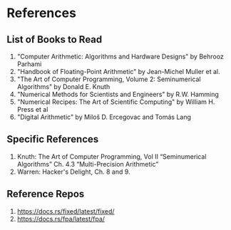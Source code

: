 # References

## List of Books to Read

1. "Computer Arithmetic: Algorithms and Hardware Designs" by Behrooz Parhami
2. "Handbook of Floating-Point Arithmetic" by Jean-Michel Muller et al.
3. "The Art of Computer Programming, Volume 2: Seminumerical Algorithms" by Donald E. Knuth
4. "Numerical Methods for Scientists and Engineers" by R.W. Hamming
5. "Numerical Recipes: The Art of Scientific Computing" by William H. Press et al
6. "Digital Arithmetic" by Miloš D. Ercegovac and Tomás Lang

## Specific References

1. Knuth: The Art of Computer Programming, Vol II “Seminumerical Algorithms” Ch. 4.3 “Multi-Precision Arithmetic”
2. Warren: Hacker's Delight, Ch. 8 and 9.


## Reference Repos

1. https://docs.rs/fixed/latest/fixed/
2. https://docs.rs/fpa/latest/fpa/